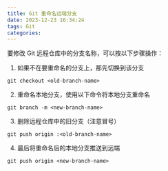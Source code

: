 ```yaml
---
title: Git 重命名远端分支
date: 2023-12-23 16:34:24
tags: Git
categories:
---
```


要修改 Git 远程仓库中的分支名称，可以按以下步骤操作：

<!--more-->

1. 如果不在要重命名的分支上，那先切换到该分支

```
git checkout <old-branch-name>
```

2. 重命名本地分支，使用以下命令将本地分支重命名

```
git branch -m <new-branch-name>
```

3. 删除远程仓库中的旧分支（注意冒号）

```
git push origin :<old-branch-name>
```

4. 最后将重命名后的本地分支推送到远端

```
git push origin <new-branch-name>
```